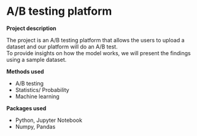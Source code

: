 # A/B testing platform

**Project description** <br />

The project is an A/B testing platform that allows the users to upload a dataset and our platform will do an A/B test. <br />
To provide insights on how the model works, we will present the findings using a sample dataset.

**Methods used** <br />

* A/B testing <br />
* Statistics/ Probability
* Machine learning

**Packages used** <br />
* Python, Jupyter Notebook
* Numpy, Pandas

